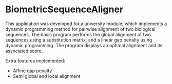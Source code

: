# BiometricSequenceAligner
This application was developed for a university module, which implements a dynamic programming method for pairwise alignment of two biological sequences. The basic program performs the global alignment of two sequences using a substitution matrix, and a linear gap penalty using dynamic programming. The program displays an optimal alignment and its associated score. 

Extra features implemented:
- Affine gap penalty
- Semi global and local alignment

